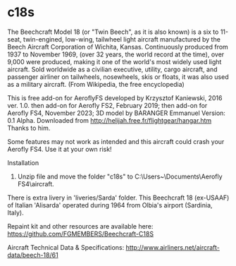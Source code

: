 # c18s
The Beechcraft Model 18 (or "Twin Beech", as it is also known) is a six to 11-seat, twin-engined, low-wing, tailwheel light aircraft manufactured by the Beech Aircraft Corporation of Wichita, Kansas. Continuously produced from 1937 to November 1969, (over 32 years, the world record at the time), over 9,000 were produced, making it one of the world's most widely used light aircraft. Sold worldwide as a civilian executive, utility, cargo aircraft, and passenger airliner on tailwheels, nosewheels, skis or floats, it was also used as a military aircraft. (From Wikipedia, the free encyclopedia)

This is free add-on for AeroflyFS developed by Krzysztof Kaniewski, 2016 ver. 1.0.
then add-on for Aerofly FS2, February 2019;
then add-on for Aerofly FS4, November 2023;
3D model by BARANGER Emmanuel Version: 0.1 Alpha. Downloaded from http://helijah.free.fr/flightgear/hangar.htm
Thanks to him. 

 Some features may not work as intended and this aircraft could crash your Aerofly FS4. 
 Use it at your own risk!

Installation

1. Unzip file and move the folder "c18s" to C:\Users\~\Documents\Aerofly FS4\aircraft.

There is extra livery in 'liveries/Sarda' folder. This Beechcraft 18 (ex-USAAF) of Italian 'Alisarda' operated during 1964 from Olbia's airport  (Sardinia, Italy).

Repaint kit and other resources are available here: https://github.com/FGMEMBERS/Beechcraft-C18S

Aircraft Technical Data & Specifications: http://www.airliners.net/aircraft-data/beech-18/61